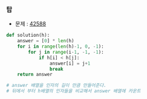 ### 탑

- 문제 : [42588](https://programmers.co.kr/learn/courses/30/lessons/42588)

~~~python
def solution(h):
    answer = [0] * len(h)
    for i in range(len(h)-1, 0, -1):
        for j in range(i-1, -1, -1):
            if h[i] < h[j]:
                answer[i] = j+1
                break
    return answer

# answer 배열을 인자의 길이 만큼 만들어준다.
# 뒤에서 부터 h배열의 인자들을 비교해서 answer 배열에 카운트
~~~

